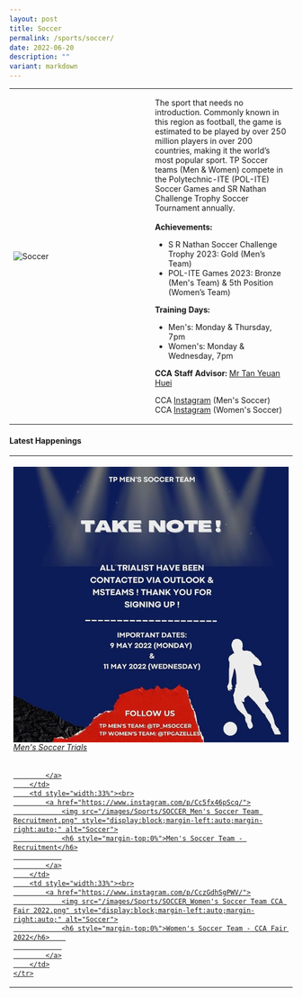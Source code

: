 ```yaml
---
layout: post
title: Soccer
permalink: /sports/soccer/
date: 2022-06-20
description: ""
variant: markdown
---
```

<table>
    <tbody><tr>
        <td style="width:50%"><img src="https://hosting.photobucket.com/images/i/tracyng81/Soccer.jpg?width=320&amp;height=320&amp;fit=bounds" style="display:block;margin-left:auto;margin-right:auto;" alt="Soccer"></td>
        <td>
            <p>
                The sport that needs no introduction. Commonly known in this region as football, the game is estimated to be played by over 250 million players in over 200 countries, making it the world’s most popular sport. TP Soccer teams (Men &amp; Women) compete in the Polytechnic-ITE (POL-ITE) Soccer Games and SR Nathan Challenge Trophy Soccer Tournament annually.<br>
                <br>
                <b>Achievements:</b><br>
                </p><ul>
                    <li>S R Nathan Soccer Challenge Trophy 2023: Gold (Men’s Team)</li>
                    <li>POL-ITE Games 2023: Bronze (Men's Team) &amp; 5th Position (Women’s Team)</li>
                </ul>
            <p></p>
            <p>
                <b>Training Days:</b><br>
                </p><ul>
                    <li>Men's: Monday &amp; Thursday, 7pm</li>
                    <li>Women's: Monday &amp; Wednesday, 7pm</li>
                </ul>
            <p></p>
            <p>
                <b>CCA Staff Advisor:</b> <a href="mailto:TAN_Yeuan_Huei@TP.EDU.SG">Mr Tan Yeuan Huei</a><br>
            </p>
            <p>
                CCA <a href="https://www.instagram.com/tp_msoccer">Instagram</a> (Men's Soccer)<br>
                CCA <a href="https://www.instagram.com/tpgazelles">Instagram</a> (Women's Soccer)<br>
            </p>
        </td>
    </tr>
</tbody></table>


#### Latest Happenings

<table>
    <tbody><tr>
        <td style="width:33%"><br>
            <a href="https://www.instagram.com/p/CdNzExHrVij/">
                <img src="/images/Sports/SOCCER_Men's Soccer Trials.png" style="display:block;margin-left:auto;margin-right:auto;" alt="Soccer">
                <h6 style="margin-top:0%">Men's Soccer Trials</h6>
                
            </a>
        </td>
        <td style="width:33%"><br>
            <a href="https://www.instagram.com/p/Cc5fx46pScq/">
                <img src="/images/Sports/SOCCER_Men's Soccer Team Recruitment.png" style="display:block;margin-left:auto;margin-right:auto;" alt="Soccer">
                <h6 style="margin-top:0%">Men's Soccer Team - Recruitment</h6>
                
            </a>
        </td>
        <td style="width:33%"><br>
            <a href="https://www.instagram.com/p/CczGdhSgPWV/">
                <img src="/images/Sports/SOCCER_Women's Soccer Team CCA Fair 2022.png" style="display:block;margin-left:auto;margin-right:auto;" alt="Soccer">
                <h6 style="margin-top:0%">Women's Soccer Team - CCA Fair 2022</h6>    
                
            </a>
        </td>
    </tr>
</tbody></table>